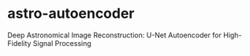 # astro-autoencoder
Deep Astronomical Image Reconstruction: U-Net Autoencoder for High-Fidelity Signal Processing
